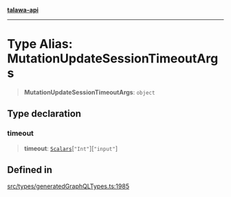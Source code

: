 [**talawa-api**](../../../README.md)

***

# Type Alias: MutationUpdateSessionTimeoutArgs

> **MutationUpdateSessionTimeoutArgs**: `object`

## Type declaration

### timeout

> **timeout**: [`Scalars`](Scalars.md)\[`"Int"`\]\[`"input"`\]

## Defined in

[src/types/generatedGraphQLTypes.ts:1985](https://github.com/Suyash878/talawa-api/blob/b5a9d8b4a1ea678a3d6f5b710b3721f91a3052fc/src/types/generatedGraphQLTypes.ts#L1985)
